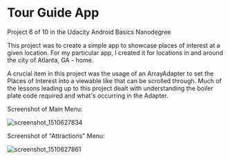 # Tour Guide App
Project 6 of 10 in the Udacity Android Basics Nanodegree

This project was to create a simple app to showcase places of interest at a given location. For my particular app, I created it for locations in and around the city of Atlanta, GA - home.  

A crucial item in this project was the usage of an ArrayAdapter to set the Places of Interest into a viewable like that can be scrolled through. Much of the lessons leading up to this project dealt with understanding the boiler plate code required and what's occurring in the Adapter. 

Screenshot of Main Menu: 

![screenshot_1510627834](https://user-images.githubusercontent.com/14775517/32760745-b2d2db0c-c8bd-11e7-8295-5b4a6ed4e426.png)

Screenshot of "Attractions" Menu: 

![screenshot_1510627861](https://user-images.githubusercontent.com/14775517/32760747-b6c46780-c8bd-11e7-9e34-13a0ab20879f.png)





